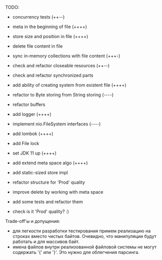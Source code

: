 TODO:
- concurrency tests (++--)
- meta in the beginning of file (++++)
- store size and position in file (++++)
- delete file content in file
- sync in-memory collections with file content (+++-)
- check and refactor closeable resources (++--)
- check and refactor synchronized parts
- add ability of creating system from existent file (++++)
- refactor to Byte storing from String storing (----)
- refactor buffers
- add logger (++++)
- implement nio.FileSystem interfaces (----)
- add lombok (++++)
- add File lock
- set JDK 11 up (++++)
- add extend meta space algo (++++)
- add static-sized store impl
- refactor structure for 'Prod' quality
- improve delete by working with meta space
- add some tests and refactor them

- check is it 'Prod' quality? :)

Trade-off'ы и допущения:
- для легкости разработки тестирования примем реализацию на строках вместо чистых байтов. Очевидно, 
    что манипуляции будут работать и для массивов байт.
- имена файлов внутри реализованной файловой системы не могут содержать '{' или '}'. Это нужно для облегчения парсинга.